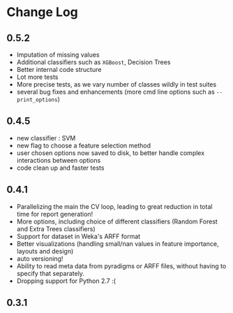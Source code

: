 # Change Log

## 0.5.2

 - Imputation of missing values
 - Additional classifiers such as `XGBoost`, Decision Trees
 - Better internal code structure
 - Lot more tests
 - More precise tests, as we vary number of classes wildly in test suites
 - several bug fixes and enhancements (more cmd line options such as `--print_options`)

## 0.4.5

 - new classifier : SVM
 - new flag to choose a feature selection method
 - user chosen options now saved to disk, to better handle complex interactions between options
 - code clean up and faster tests

## 0.4.1

 - Parallelizing the main the CV loop, leading to great reduction in total time for report generation!
 - More options, including choice of different classifiers (Random Forest and Extra Trees classifiers)
 - Support for dataset in Weka's ARFF format
 - Better visualizations (handling small/nan values in feature importance, layouts and design)
 - auto versioning!
 - Ability to read meta data from pyradigms or ARFF files, without having to specify that separately.
 - Dropping support for Python 2.7 :(

## 0.3.1
